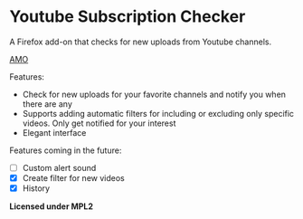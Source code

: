 # Youtube Subscription Checker

A Firefox add-on that checks for new uploads from Youtube channels.

[AMO](https://addons.mozilla.org/en-US/firefox/addon/youtube-subscription-checker/)

Features:
- Check for new uploads for your favorite channels and notify you when there are any
- Supports adding automatic filters for including or excluding only specific videos.
  Only get notified for your interest
- Elegant interface

Features coming in the future:

- [ ] Custom alert sound
- [x] Create filter for new videos
- [x] History

__Licensed under MPL2__
